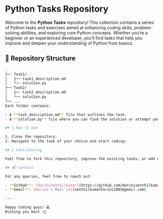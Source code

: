 

# Python Tasks Repository

Welcome to the **Python Tasks** repository! This collection contains a series of Python tasks and exercises aimed at enhancing coding skills, problem-solving abilities, and exploring core Python concepts. Whether you’re a beginner or an experienced developer, you’ll find tasks that help you improve and deepen your understanding of Python from basics.

## 📂 Repository Structure

```bash
.
├── Task1/
│   ├── task1_description.md
│   └── solution.py
├── Task2/
│   ├── task2_description.md
│   └── solution.py
└── ...
Each folder contains:

- A **task_description.md** file that outlines the task.
- A **solution.py** file where you can find the solution or attempt your own implementation.

## 🚀 How to Use

1. Clone the repository:
2. Navigate to the task of your choice and start coding:

## 📝 Contributing

Feel free to fork this repository, improve the existing tasks, or add new ones. Any contribution to enhance this repository is welcome!

## 📬 Contact

For any queries, feel free to reach out:

- **GitHub**: [Harinisenthilkumar](https://github.com/Harinisenthilkumar)
- **Gmail**: [Harini's Mail'id](senthilkumarharini2002@gmail.com)

---

Happy Coding guys! 💻
Wishing you best ✌🏻


